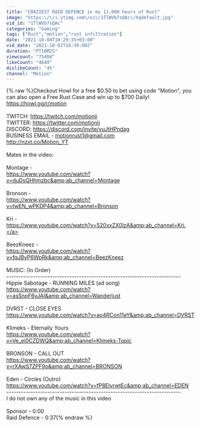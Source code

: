 ```yaml
---
title: "CRAZIEST RAID DEFENCE in my 11,000 hours of Rust"
image: "https:\/\/i.ytimg.com\/vi\/1TlWVb7sQAc\/hqdefault.jpg"
vid_id: "1TlWVb7sQAc"
categories: "Gaming"
tags: ["Rust","motion","rust infiltration"]
date: "2021-10-04T10:29:35+03:00"
vid_date: "2021-10-02T16:30:00Z"
duration: "PT10M2S"
viewcount: "75404"
likeCount: "4649"
dislikeCount: "45"
channel: "Motion"
---
```

{% raw %}Checkout Howl for a free $0.50 to bet using code &quot;Motion&quot;, you can also open a Free Rust Case and win up to $700 Daily! <a rel="nofollow" target="blank" href="https://howl.gg/r/motion">https://howl.gg/r/motion</a><br /><br />TWITCH: <a rel="nofollow" target="blank" href="https://twitch.com/motionii">https://twitch.com/motionii</a><br />TWITTER: <a rel="nofollow" target="blank" href="https://twitter.com/motionii">https://twitter.com/motionii</a><br />DISCORD: <a rel="nofollow" target="blank" href="https://discord.com/invite/vuJtHPndag">https://discord.com/invite/vuJtHPndag</a><br />BUSINESS EMAIL - motionrust1@gmail.com<br /><a rel="nofollow" target="blank" href="http://nzxt.co/Motion_YT">http://nzxt.co/Motion_YT</a><br /><br />Mates in the video:<br /><br />Montage - <br /><a rel="nofollow" target="blank" href="https://www.youtube.com/watch?v=duDsQHhmzbc&amp;ab_channel=Montage">https://www.youtube.com/watch?v=duDsQHhmzbc&amp;ab_channel=Montage</a><br /><br />Bronson - <br /><a rel="nofollow" target="blank" href="https://www.youtube.com/watch?v=twEN_wPKDP4&amp;ab_channel=Bronson">https://www.youtube.com/watch?v=twEN_wPKDP4&amp;ab_channel=Bronson</a><br /><br />Kri - <br /><a rel="nofollow" target="blank" href="https://www.youtube.com/watch?v=520xxZX0lzA&amp;ab_channel=Kri.">https://www.youtube.com/watch?v=520xxZX0lzA&amp;ab_channel=Kri.</a><br /><br />BeezKneez - <br /><a rel="nofollow" target="blank" href="https://www.youtube.com/watch?v=fqJByP6WpRk&amp;ab_channel=BeezKneez">https://www.youtube.com/watch?v=fqJByP6WpRk&amp;ab_channel=BeezKneez</a><br /><br />MUSIC: (In Order)<br />------------------------------------------------------------------------<br />Hippie Sabotage - RUNNING MILES (ad song)<br /><a rel="nofollow" target="blank" href="https://www.youtube.com/watch?v=asSnpF6vJAI&amp;ab_channel=Wanderlust">https://www.youtube.com/watch?v=asSnpF6vJAI&amp;ab_channel=Wanderlust</a><br /><br />DVRST - CLOSE EYES<br /><a rel="nofollow" target="blank" href="https://www.youtube.com/watch?v=ao4RCon11eY&amp;ab_channel=DVRST">https://www.youtube.com/watch?v=ao4RCon11eY&amp;ab_channel=DVRST</a><br /><br />Klimeks - Eternally Yours<br /><a rel="nofollow" target="blank" href="https://www.youtube.com/watch?v=Ve_ei0CZDWQ&amp;ab_channel=Klimeks-Topic">https://www.youtube.com/watch?v=Ve_ei0CZDWQ&amp;ab_channel=Klimeks-Topic</a><br /><br />BRONSON - CALL OUT<br /><a rel="nofollow" target="blank" href="https://www.youtube.com/watch?v=rXAwS7ZPF9o&amp;ab_channel=BRONSON">https://www.youtube.com/watch?v=rXAwS7ZPF9o&amp;ab_channel=BRONSON</a><br /><br />Eden - Circles (Outro)<br /><a rel="nofollow" target="blank" href="https://www.youtube.com/watch?v=fP8ElyrwtEc&amp;ab_channel=EDEN">https://www.youtube.com/watch?v=fP8ElyrwtEc&amp;ab_channel=EDEN</a><br />------------------------------------------------------------------------<br />I do not own any of the music in this video<br /><br />Sponsor - 0:00<br />Raid Defence - 0:37{% endraw %}
